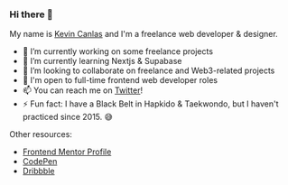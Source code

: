 ### Hi there 👋

My name is [Kevin Canlas](https://kevincanlas.com/) and I'm a freelance web developer & designer.

- 🔭 I’m currently working on some freelance projects
- 🌱 I’m currently learning Nextjs & Supabase
- 👯 I’m looking to collaborate on freelance and Web3-related projects
- 💼 I'm open to full-time frontend web developer roles
- 📫 You can reach me on [Twitter](https://twitter.com/kvncnls)!
- ⚡ Fun fact: I have a Black Belt in Hapkido & Taekwondo, but I haven't practiced since 2015. 😅

Other resources:
- [Frontend Mentor Profile](https://www.frontendmentor.io/profile/kvncnls)
- [CodePen](https://codepen.io/kvncnls)
- [Dribbble](https://dribbble.com/KVNCNLS)
